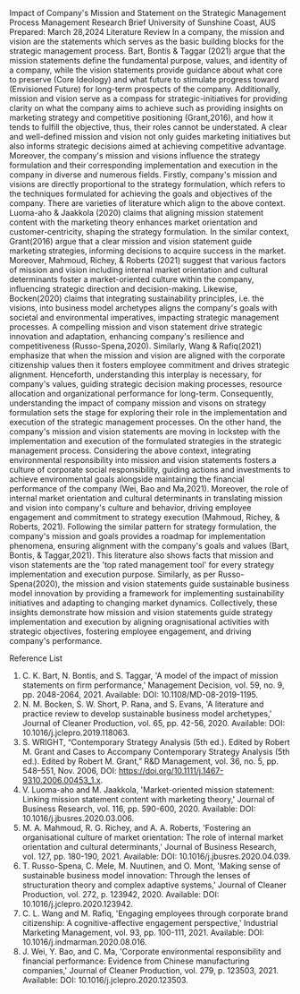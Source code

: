 Impact of Company's Mission and Statement on the 
Strategic Management Process
Management Research Brief
University of Sunshine Coast, AUS
Prepared: March 28,2024
Literature Review
In a company, the mission and vision are the statements which serves as the basic building blocks for the strategic management process. Bart, Bontis & Taggar (2021) argue that the mission statements define the fundamental purpose, values, and identity of a company, while the vision statements provide guidance about what core to preserve (Core Ideology) and what future to stimulate progress toward (Envisioned Future) for long-term prospects of the company. Additionally, mission and vision serve as a compass for strategic-initiatives for providing clarity on what the company aims to achieve such as providing insights on marketing strategy and competitive positioning (Grant,2016), and how it tends to fulfill the objective, thus, their roles cannot be understated. A clear and well-defined mission and vision not only guides marketing initiatives but also informs strategic decisions aimed at achieving competitive advantage. Moreover, the company's mission and visions influence the strategy formulation and their corresponding implementation and execution in the company in diverse and numerous fields.
Firstly, company's mission and visions are directly proportional to the strategy formulation, which refers to the techniques formulated for achieving the goals and objectives of the company. There are varieties of literature which align to the above context. Luoma-aho & Jaakkola (2020) claims that aligning mission statement content with the marketing theory enhances market orientation and customer-centricity, shaping the strategy formulation. In the similar context, Grant(2016) argue that a clear mission and vision statement guide marketing strategies, informing decisions to acquire success in the market. Moreover, Mahmoud, Richey, & Roberts (2021) suggest that various factors of mission and vision including internal market orientation and cultural determinants foster a market-oriented culture within the company, influencing strategic direction and decision-making. Likewise, Bocken(2020) claims that integrating sustainability principles, i.e. the visions, into business model archetypes aligns the company's goals with societal and environmental imperatives, impacting strategic management processes. A compelling mission and vison statement drive strategic innovation and adaptation, enhancing company's resilience and competitiveness (Russo-Spena,2020). Similarly, Wang & Rafiq(2021) emphasize that when the mission and vision are aligned with the corporate citizenship values then it fosters employee commitment and drives strategic alignment. Henceforth, understanding this interplay is necessary, for company's values, guiding strategic decision making processes, resource allocation and organizational performance for long-term. Consequently, understanding the impact of company mission and visons on strategy formulation sets the stage for exploring their role in the implementation and execution of the strategic management processes.
On the other hand, the company's mission and vision statements are moving in lockstep with the implementation and execution of the formulated strategies in the strategic management process. Considering the above context, integrating environmental responsibility into mission and vision statements fosters a culture of corporate social responsibility, guiding actions and investments to achieve environmental goals alongside maintaining the financial performance of the company (Wei, Bao and Ma,2021). Moreover, the role of internal market orientation and cultural determinants in translating mission and vision into company's culture and behavior, driving employee engagement and commitment to strategy execution (Mahmoud, Richey, & Roberts, 2021). Following the similar pattern for strategy formulation, the company's mission and goals provides a roadmap for implementation phenomena, ensuring alignment with the company's goals and values (Bart, Bontis, & Taggar,2021). This literature also shows facts that mission and vison statements are the 'top rated management tool' for every strategy implementation and execution purpose. Similarly, as per Russo-Spena(2020), the mission and vision statements guide sustainable business model innovation by providing a framework for implementing sustainability initiatives and adapting to changing market dynamics. Collectively, these insights demonstrate how mission and vision statements guide strategy implementation and execution by aligning oragnisational activities with strategic objectives, fostering employee engagement, and driving company's performance.

Reference List
1. C. K. Bart, N. Bontis, and S. Taggar, 'A model of the impact of mission statements on firm performance,' Management Decision, vol. 59, no. 9, pp. 2048-2064, 2021. Available: DOI: 10.1108/MD-08-2019-1195.
2. N. M. Bocken, S. W. Short, P. Rana, and S. Evans, 'A literature and practice review to develop sustainable business model archetypes,' Journal of Cleaner Production, vol. 65, pp. 42-56, 2020. Available: DOI: 10.1016/j.jclepro.2019.118063.
3. S. WRIGHT, “Contemporary Strategy Analysis (5th ed.). Edited by Robert M. Grant and Cases to Accompany Contemporary Strategy Analysis (5th ed.). Edited by Robert M. Grant,” R&D Management, vol. 36, no. 5, pp. 548–551, Nov. 2006, DOI: https://doi.org/10.1111/j.1467-9310.2006.00453_1.x.
4. V. Luoma-aho and M. Jaakkola, 'Market-oriented mission statement: Linking mission statement content with marketing theory,' Journal of Business Research, vol. 116, pp. 590-600, 2020. Available: DOI: 10.1016/j.jbusres.2020.03.006.
5. M. A. Mahmoud, R. G. Richey, and A. A. Roberts, 'Fostering an organisational culture of market orientation: The role of internal market orientation and cultural determinants,' Journal of Business Research, vol. 127, pp. 180-190, 2021. Available: DOI: 10.1016/j.jbusres.2020.04.039.
6. T. Russo-Spena, C. Mele, M. Nuutinen, and O. Mont, 'Making sense of sustainable business model innovation: Through the lenses of structuration theory and complex adaptive systems,' Journal of Cleaner Production, vol. 272, p. 123942, 2020. Available: DOI: 10.1016/j.jclepro.2020.123942.
7. C. L. Wang and M. Rafiq, 'Engaging employees through corporate brand citizenship: A cognitive-affective engagement perspective,' Industrial Marketing Management, vol. 93, pp. 100-111, 2021. Available: DOI: 10.1016/j.indmarman.2020.08.016. 
8. J. Wei, Y. Bao, and C. Ma, 'Corporate environmental responsibility and financial performance: Evidence from Chinese manufacturing companies,' Journal of Cleaner Production, vol. 279, p. 123503, 2021. Available: DOI: 10.1016/j.jclepro.2020.123503.
